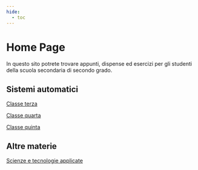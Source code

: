 ```yaml
---
hide:
  - toc
---
```


# Home Page

In questo sito potrete trovare appunti, dispense ed esercizi per gli studenti della scuola secondaria di secondo grado.

## Sistemi automatici

[Classe terza](/Sistemi-Automatici-classe-terza)

[Classe quarta](/Sistemi-Automatici-classe-quarta)

[Classe quinta](/Sistemi-Automatici-classe-quinta)


## Altre materie

[Scienze e tecnologie applicate](/Sta-classe-seconda)
